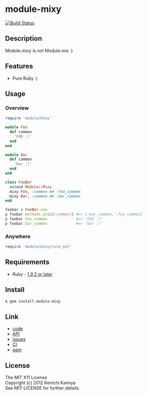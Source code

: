 module-mixy
===========

[![Build Status](https://secure.travis-ci.org/kachick/module-mixy.png)](http://travis-ci.org/kachick/module-mixy)

Description
-----------

Module.mixy is not Module.mix :)

Features
--------

* Pure Ruby :)

Usage
-----

### Overview

```ruby
require 'module/mixy'

module Foo
  def common
    'FOO :)'
  end
end

module Bar
  def common
    'bar :('
  end
end

class FooBar
  extend Module::Mixy
  mixy Foo, :common => :foo_common
  mixy Bar, :common => :bar_common
end

foobar = FooBar.new
p foobar.methods.grep(/common/) #=> [:bar_common, :foo_common]
p foobar.foo_common             #=> "FOO :)"
p foobar.bar_common             #=> "bar :("
```

### Anywhere

```ruby
require 'module/mixy/core_ext'
```

Requirements
-------------

* Ruby - [1.9.2 or later](http://travis-ci.org/#!/kachick/module-mixy)

Install
-------

```bash
$ gem install module-mixy
```

Link
----

* [code](https://github.com/kachick/module-mixy)
* [API](http://kachick.github.com/module-mixy/yard/frames.html)
* [issues](https://github.com/kachick/module-mixy/issues)
* [CI](http://travis-ci.org/#!/kachick/module-mixy)
* [gem](https://rubygems.org/gems/module-mixy)

License
--------

The MIT X11 License  
Copyright (c) 2012 Kenichi Kamiya  
See MIT-LICENSE for further details.

